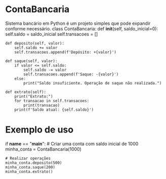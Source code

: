 # ContaBancaria
Sistema bancário em Python é um projeto simples que pode expandir conforme necessário.
class ContaBancaria:
    def __init__(self, saldo_inicial=0):
        self.saldo = saldo_inicial
        self.transacoes = []

    def deposito(self, valor):
        self.saldo += valor
        self.transacoes.append(f'Depósito: +{valor}')

    def saque(self, valor):
        if valor <= self.saldo:
            self.saldo -= valor
            self.transacoes.append(f'Saque: -{valor}')
        else:
            print("Saldo insuficiente. Operação de saque não realizada.")

    def extrato(self):
        print("Extrato:")
        for transacao in self.transacoes:
            print(transacao)
        print(f'Saldo atual: {self.saldo}')

# Exemplo de uso
if __name__ == "__main__":
    # Criar uma conta com saldo inicial de 1000
    minha_conta = ContaBancaria(1000)

    # Realizar operações
    minha_conta.deposito(500)
    minha_conta.saque(200)
    minha_conta.extrato()

